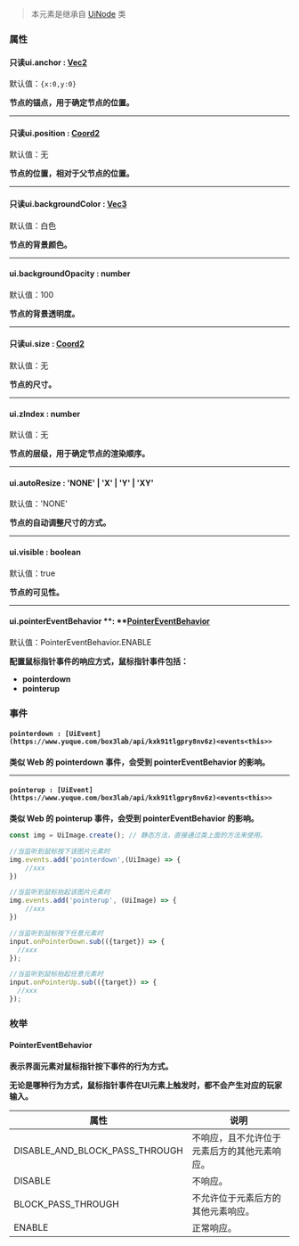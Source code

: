 > 本元素是继承自 [UiNode](https://www.yuque.com/box3lab/api/zek5l1m2s2bxoea4) 类


### 属性

#### 只读ui.anchor : [Vec2 ](https://www.yuque.com/box3lab/api/skm8ig6f8yx0g0zm)
默认值：`{x:0,y:0}`

**节点的锚点，用于确定节点的位置。**

---


#### 只读ui.position : [Coord2](https://www.yuque.com/box3lab/api/fa0dxkfxscs74k44)
默认值：无

**节点的位置，相对于父节点的位置。**

---


#### 只读ui.backgroundColor : [Vec3](https://www.yuque.com/box3lab/api/leixabkuu89lhklr)
默认值：白色

**节点的背景颜色。**

---


#### ui.backgroundOpacity : number
默认值：100

**节点的背景透明度。**

---


#### 只读ui.size : [Coord2](https://www.yuque.com/box3lab/api/fa0dxkfxscs74k44)
默认值：无

**节点的尺寸。**

---


#### ui.zIndex **: number**
默认值：无

**节点的层级，用于确定节点的渲染顺序。**

---


#### ui.autoResize **: 'NONE' | 'X' | 'Y' | 'XY'**
默认值：'NONE'

**节点的自动调整尺寸的方式。**

---


#### ui.visible **: boolean**
默认值：true

**节点的可见性。**

---


#### ui.pointerEventBehavior **: **[**PointerEventBehavior**](#cgPTQ)
默认值：PointerEventBehavior.ENABLE

**配置鼠标指针事件的响应方式，鼠标指针事件包括：**

- **pointerdown**
- **pointerup**


### 事件

#### `pointerdown : [UiEvent](https://www.yuque.com/box3lab/api/kxk91tlgpry8nv6z)<events<this>>`
**类似 Web 的 pointerdown 事件，会受到 pointerEventBehavior 的影响。**

---


#### `pointerup : [UiEvent](https://www.yuque.com/box3lab/api/kxk91tlgpry8nv6z)<events<this>>`
**类似 Web 的 pointerup 事件，会受到 pointerEventBehavior 的影响。**
```javascript
const img = UiImage.create(); // 静态方法，直接通过类上面的方法来使用。

//当监听到鼠标按下该图片元素时
img.events.add('pointerdown',(UiImage) => {
    //xxx
})

//当监听到鼠标抬起该图片元素时
img.events.add('pointerup', (UiImage) => {
    //xxx
})
```
```javascript
//当监听到鼠标按下任意元素时
input.onPointerDown.sub(({target}) => {
  //xxx
});

//当监听到鼠标抬起任意元素时
input.onPointerUp.sub(({target}) => {
  //xxx
});
```

### **枚举**

#### PointerEventBehavior
**表示界面元素对鼠标指针按下事件的行为方式。**

**无论是哪种行为方式，鼠标指针事件在UI元素上触发时，都不会产生对应的玩家输入。**

| **属性** | **说明** |
| --- | --- |
| DISABLE_AND_BLOCK_PASS_THROUGH | 不响应，且不允许位于元素后方的其他元素响应。 |
| DISABLE | 不响应。 |
| BLOCK_PASS_THROUGH | 不允许位于元素后方的其他元素响应。 |
| ENABLE | 正常响应。 |



